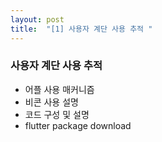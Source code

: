 ```yaml
---
layout: post
title:  "[1] 사용자 계단 사용 추적 "
---
```


###  사용자 계단 사용 추적

  * 어플 사용 매커니즘
  * 비콘 사용 설명
  * 코드 구성 및 설명
  * flutter package download
